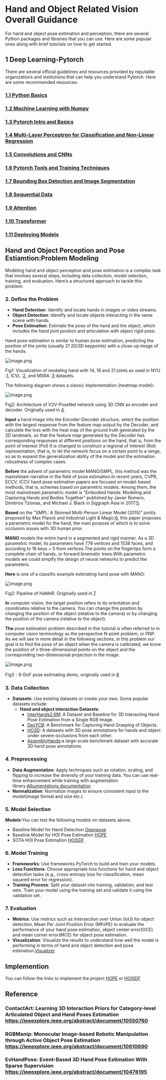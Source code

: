 # Hand and Object Related Vision Overall Guidance

For hand and object pose estimation and perception, there are several Python packages and libraries that you can use. Here are some popular ones along with brief tutorials on how to get started.

## **1 Deep Learning-Pytorch**
There are several official guidelines and resources provided by reputable organizations and institutions that can help you understand Pytorch. Here are some recommended resources:
### **[1.1 Python Basics](<https://github.com/LukeDitria/pytorch_tutorials/tree/main/section00_python_basics>)**
### **[1.2 Machine Learning with Numpy](<https://github.com/LukeDitria/pytorch_tutorials/tree/main/section01_numpy_ml>)**
### **[1.3 Pytorch Intro and Basics](<https://github.com/LukeDitria/pytorch_tutorials/tree/main/section02_pytorch_basics>)**
### **[1.4 Multi-Layer Perceptron for Classification and Non-Linear Regression](<https://github.com/LukeDitria/pytorch_tutorials/tree/main/section03_pytorch_mlp>)**
### **[1.5 Convolutions and CNNs](<https://github.com/LukeDitria/pytorch_tutorials/tree/main/section04_pytorch_cnn>)**
### **[1.6 Pytorch Tools and Training Techniques](<https://github.com/LukeDitria/pytorch_tutorials/tree/main/section06_pretraining_augmentations>)**
### **[1.7 Bounding Box Detection and Image Segmentation](<https://github.com/LukeDitria/pytorch_tutorials/tree/main/section08_detection>)**
### **[1.8 Sequential Data](<https://github.com/LukeDitria/pytorch_tutorials/tree/main/section12_sequential>)**
### **[1.9 Attention](<https://github.com/LukeDitria/pytorch_tutorials/tree/main/section13_attention>)**
### **[1.10 Transformer](<https://github.com/LukeDitria/pytorch_tutorials/tree/main/section14_transformers>)**
### **[1.11 Deploying Models](<https://github.com/LukeDitria/pytorch_tutorials/tree/main/section15_deploying_models>)**

## Hand and Object Perception and Pose Estiamtion:Problem Modeling
Modeling hand and object perception and pose estimation is a complex task that involves several steps, including data collection, model selection, training, and evaluation. Here’s a structured approach to tackle this problem:

### 2. **Define the Problem**
   - **Hand Detection**: Identify and locate hands in images or video streams.
   - **Object Detection**: Identify and locate objects interacting in the same scene with hands.
   - **Pose Estimation**: Estimate the pose of the hand and the object, which includes the hand joint position and articulation with object rigid pose.

Hand pose estimation is similar to human pose estimation, predicting the position of the joints (usually 21 2D/3D keypoints) with a close-up image of the hands.

![image.png](Images/1.png)

Fig1: Visualization of modeling hand with 14, 16 and 21 joints as used in NYU :[1](https://dl.acm.org/doi/10.1145/2629500),
ICVL :[2](https://ieeexplore.ieee.org/document/6909879), and MSRA :[3](https://ieeexplore.ieee.org/document/6909541) datasets. 

The following diagram shows a classic implementation (heatmap model):

![image.png](Images/2.png)

Fig2: Architecture of V2V-PoseNet network using 3D CNN as encoder and decoder.
Originally used in [4](https://openaccess.thecvf.com/content_cvpr_2018/papers/Moon_V2V-PoseNet_Voxel-to-Voxel_Prediction_CVPR_2018_paper.pdf).

**Input** a hand image into the Encoder-Decoder structure, select the position with the largest response from the feature map output by the Decoder, and calculate the loss with the heat map of the ground truth generated by the 2D landmark, so that the feature map generated by the Decoder has corresponding responses at different positions on the hand, that is, from the point of interest (PoI) It is changed to construct a regional of interest (RoI) representation, that is, to let the network focus on a certain point to a range, so as to expand the generalization ability of the model and the estimation robustness of complex cases.

**Before** the advent of parametric model MANO/SMPL, this method was the mainstream narrative in the field of pose estimation.In recent years, CVPR, ECCV, ICCV hand pose estimation papers are focused on model-based methods, that is, schemes based on parametric models. Among them, the most mainstream parametric model is "Embodied Hands: Modeling and Capturing Hands and Bodies Together" published by Javier Romero, Dimitrios Tzionas, and Michael J. Black in Siggraph Asia in 2017:[5](https://dl.acm.org/doi/abs/10.1145/3130800.3130883).

**Based** on the "SMPL: A Skinned Multi-Person Linear Model (2015)" jointly proposed by Max Planck and Industrial Light & Magic:[6](https://dl.acm.org/doi/10.1145/2816795.2818013), this paper proposes a parametric model for the hand, the main purpose of which is to solve occlusion issues with 3D human prior. 

**MANO** models the entire hand in a segmented and rigid manner. As a 3D parametric model, its parameters have 778 vertices and 1538 faces, and according to 16 keys + 5 from vertices.The points on the fingertips form a complete chain of hands, or forward kinematic trees.With parametric models we could simplfy the design of neural networks to predict the parameters.

**Here** is one of a classific example estimating hand pose with MANO:

![image.png](Images/3.png)

Fig2: Pipeline of HaMeR.
Originally used in [7](https://geopavlakos.github.io/hamer/).

**In** computer vision, the target position refers to its orientation and coordinates relative to the camera. You can change this position by changing the position of the object (relative to the camera) or by changing the position of the camera (relative to the object).

**The** pose estimation problem described in this tutorial is often referred to in computer vision terminology as the perspective N-point problem, or PNP. As we will see in more detail in the following sections, in this problem our goal is to find the pose of an object when the camera is calibrated, we know the position of n three-dimensional points on the object and the corresponding two-dimensional projection in the image.

![image.png](Images/4.png)

Fig3：6-DoF pose estimating demo, originally used in [8](https://arxiv.org/pdf/2408.03225)

### 3. **Data Collection**
   - **Datasets**: Use existing datasets or create your own. Some popular datasets include:
     - **Hand and object interaction Datasets**: 
       - [InterHands2.6M](https://mks0601.github.io/InterHand2.6M/): A Dataset and Baseline for 3D Interacting Hand Pose Estimation from a Single RGB Image.
       - [DexYCB](https://dex-ycb.github.io/): A Benchmark for Capturing Hand Grasping of Objects.
       - [HO3D](https://github.com/shreyashampali/ho3d): A datasets with 3D pose annotations for hands and object under severe occlusions from each other.
       - [AssemblyHands](https://assemblyhands.github.io/):a large-scale benchmark dataset with accurate 3D hand pose annotations.

### 4. **Preprocessing**
   - **Data Augmentation**: Apply techniques such as rotation, scaling, and flipping to increase the diversity of your training data. You can use real-time enhancement while training with augmentation library:[Albumentations documentation](https://albumentations.ai/docs/)
   - **Normalization**: Normalize images to ensure consistent input to the model(image format and size etc.).

### 5. **Model Selection**
   **Models**:You can test the following models on datasets above.
   - Baseline Model for Hand Detection [Openpose](https://github.com/CMU-Perceptual-Computing-Lab/openpose)
   - Baseline Model for HOI Pose Estimation [HOPE](https://github.com/bardiadoosti/HOPE)
   - SOTA HOI Pose Estimation [HOISDF](https://github.com/amathislab/HOISDF)

### 6. **Model Training**
   - **Frameworks**: Use frameworks PyTorch to build and train your models.
   - **Loss Functions**: Choose appropriate loss functions for hand and object detection tasks (e.g., cross-entropy loss for classification, mean squared error for regression).
   - **Training Process**: Split your dataset into training, validation, and test sets. Train your model using the training set and validate it using the validation set.

### 7. **Evaluation**
   - **Metrics**: Use metrics such as Intersection over Union (IoU) for object detection, Mean Per Joint Position Error (MPJPE) to evaluate the performance of your hand pose estimation, object center error(OCE) and mean corner error(MCE) for object pose estimation.
   - **Visualization**: Visualize the results to understand how well the model is performing in terms of hand and object detection and pose estimation.[Visualizer](https://github.com/isarandi/poseviz)

## Implemention
You can follow the links to implement the project [HOPE](https://github.com/bardiadoosti/HOPE) or [HOISDF](https://github.com/amathislab/HOISDF)

## Reference
### ContactArt: Learning 3D Interaction Priors for Category-level Articulated Object and Hand Poses Estimation https://ieeexplore.ieee.org/abstract/document/10550760
### RGBManip: Monocular Image-based Robotic Manipulation through Active Object Pose Estimation https://ieeexplore.ieee.org/abstract/document/10610690
### EvHandPose: Event-Based 3D Hand Pose Estimation With Sparse Supervision https://ieeexplore.ieee.org/abstract/document/10478195
